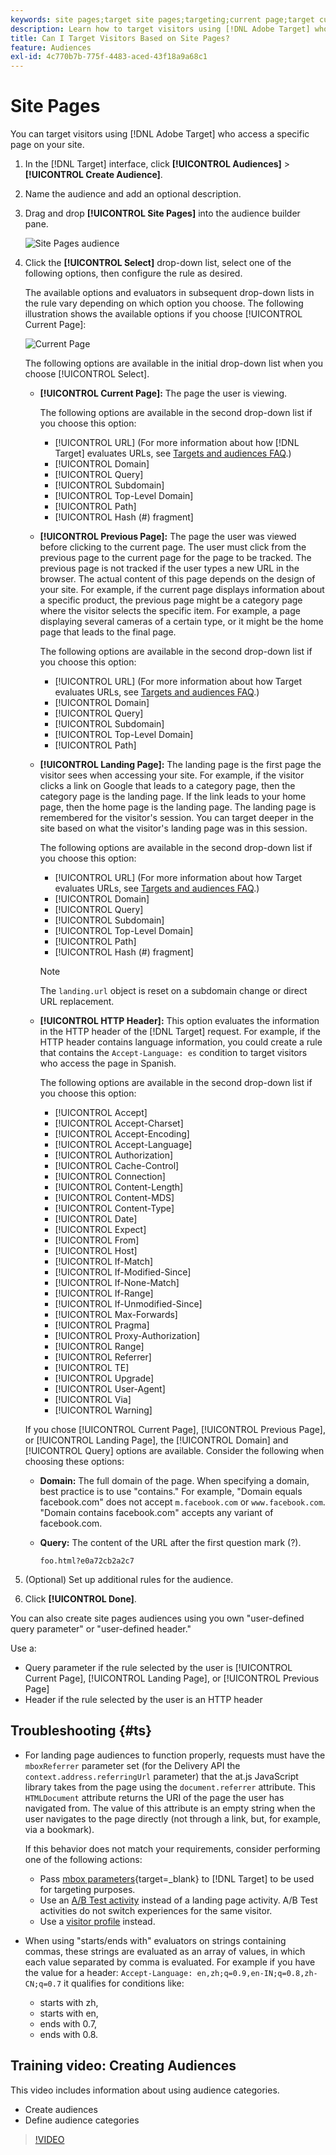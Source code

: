 ```yaml
---
keywords: site pages;target site pages;targeting;current page;target current page;previous page;target previous page;landing page;target landing page;http header
description: Learn how to target visitors using [!DNL Adobe Target] who are on a specific page on your site.
title: Can I Target Visitors Based on Site Pages?
feature: Audiences
exl-id: 4c770b7b-775f-4483-aced-43f18a9a68c1
---
```

# Site Pages

You can target visitors using [!DNL Adobe Target] who access a specific page on your site.

1. In the [!DNL Target] interface, click **[!UICONTROL Audiences]** > **[!UICONTROL Create Audience]**. 
1. Name the audience and add an optional description. 
1. Drag and drop **[!UICONTROL Site Pages]** into the audience builder pane.

   ![Site Pages audience](assets/target_site_pages.png)

1. Click the **[!UICONTROL Select]** drop-down list, select one of the following options, then configure the rule as desired.

    The available options and evaluators in subsequent drop-down lists in the rule vary depending on which option you choose. The following illustration shows the available options if you choose [!UICONTROL Current Page]:

    ![Current Page](assets/current-page.png) 

    The following options are available in the initial drop-down list when you choose [!UICONTROL Select].

    * **[!UICONTROL Current Page]:** The page the user is viewing.

      The following options are available in the second drop-down list if you choose this option:

      * [!UICONTROL URL] (For more information about how [!DNL Target] evaluates URLs, see [Targets and audiences FAQ](/help/main/c-target/c-troubleshooting-targets-and-audiences/troubleshooting-targets-and-audiences.md).)
      * [!UICONTROL Domain]
      * [!UICONTROL Query]
      * [!UICONTROL Subdomain]
      * [!UICONTROL Top-Level Domain]
      * [!UICONTROL Path]
      * [!UICONTROL Hash (#) fragment]

    * **[!UICONTROL Previous Page]:** The page the user was viewed before clicking to the current page. The user must click from the previous page to the current page for the page to be tracked. The previous page is not tracked if the user types a new URL in the browser. The actual content of this page depends on the design of your site. For example, if the current page displays information about a specific product, the previous page might be a category page where the visitor selects the specific item. For example, a page displaying several cameras of a certain type, or it might be the home page that leads to the final page.

      The following options are available in the second drop-down list if you choose this option:

      * [!UICONTROL URL] (For more information about how Target evaluates URLs, see [Targets and audiences FAQ](/help/main/c-target/c-troubleshooting-targets-and-audiences/troubleshooting-targets-and-audiences.md).)
      * [!UICONTROL Domain]
      * [!UICONTROL Query]
      * [!UICONTROL Subdomain]
      * [!UICONTROL Top-Level Domain]
      * [!UICONTROL Path]

    * **[!UICONTROL Landing Page]:** The landing page is the first page the visitor sees when accessing your site. For example, if the visitor clicks a link on Google that leads to a category page, then the category page is the landing page. If the link leads to your home page, then the home page is the landing page. The landing page is remembered for the visitor's session. You can target deeper in the site based on what the visitor's landing page was in this session.

      The following options are available in the second drop-down list if you choose this option:

      * [!UICONTROL URL] (For more information about how Target evaluates URLs, see [Targets and audiences FAQ](/help/main/c-target/c-troubleshooting-targets-and-audiences/troubleshooting-targets-and-audiences.md).)
      * [!UICONTROL Domain]
      * [!UICONTROL Query]
      * [!UICONTROL Subdomain]
      * [!UICONTROL Top-Level Domain]
      * [!UICONTROL Path]
      * [!UICONTROL Hash (#) fragment]

      >[!NOTE]
      >
      >The `landing.url` object is reset on a subdomain change or direct URL replacement. 

    * **[!UICONTROL HTTP Header]:** This option evaluates the information in the HTTP header of the [!DNL Target] request. For example, if the HTTP header contains language information, you could create a rule that contains the `Accept-Language: es` condition to target visitors who access the page in Spanish.

      The following options are available in the second drop-down list if you choose this option:

      * [!UICONTROL Accept]
      * [!UICONTROL Accept-Charset]
      * [!UICONTROL Accept-Encoding]
      * [!UICONTROL Accept-Language]
      * [!UICONTROL Authorization]
      * [!UICONTROL Cache-Control]
      * [!UICONTROL Connection]
      * [!UICONTROL Content-Length]
      * [!UICONTROL Content-MDS]
      * [!UICONTROL Content-Type]
      * [!UICONTROL Date]
      * [!UICONTROL Expect]
      * [!UICONTROL From]
      * [!UICONTROL Host]
      * [!UICONTROL If-Match]
      * [!UICONTROL If-Modified-Since]
      * [!UICONTROL If-None-Match]
      * [!UICONTROL If-Range]
      * [!UICONTROL If-Unmodified-Since]
      * [!UICONTROL Max-Forwards]
      * [!UICONTROL Pragma]
      * [!UICONTROL Proxy-Authorization]
      * [!UICONTROL Range]
      * [!UICONTROL Referrer]
      * [!UICONTROL TE]
      * [!UICONTROL Upgrade]
      * [!UICONTROL User-Agent]
      * [!UICONTROL Via]
      * [!UICONTROL Warning]

   If you chose [!UICONTROL Current Page], [!UICONTROL Previous Page], or [!UICONTROL Landing Page], the [!UICONTROL Domain] and [!UICONTROL Query] options are available. Consider the following when choosing these options:

    * **Domain:** The full domain of the page. When specifying a domain, best practice is to use "contains." For example, "Domain equals facebook.com" does not accept `m.facebook.com` or `www.facebook.com`. "Domain contains facebook.com" accepts any variant of facebook.com. 
    * **Query:** The content of the URL after the first question mark (?).

      `foo.html?e0a72cb2a2c7`

1. (Optional) Set up additional rules for the audience. 
1. Click **[!UICONTROL Done]**.

You can also create site pages audiences using you own "user-defined query parameter" or "user-defined header."

Use a:

* Query parameter if the rule selected by the user is [!UICONTROL Current Page], [!UICONTROL Landing Page], or [!UICONTROL Previous Page] 
* Header if the rule selected by the user is an HTTP header

## Troubleshooting {#ts}

* For landing page audiences to function properly, requests must have the `mboxReferrer` parameter set (for the Delivery API the `context.address.referringUrl` parameter) that the at.js JavaScript library takes from the page using the `document.referrer` attribute. This `HTMLDocument` attribute returns the URI of the page the user has navigated from. The value of this attribute is an empty string when the user navigates to the page directly (not through a link, but, for example, via a bookmark).

  If this behavior does not match your requirements, consider performing one of the following actions:

  * Pass [mbox parameters](https://experienceleague.adobe.com/docs/target-dev/developer/client-side/global-mbox/pass-parameters-to-global-mbox.html){target=_blank} to [!DNL Target] to be used for targeting purposes.
  * Use an [A/B Test activity](/help/main/c-activities/t-test-ab/test-ab.md) instead of a landing page activity. A/B Test activities do not switch experiences for the same visitor.
  * Use a [visitor profile](/help/main/c-target/c-audiences/c-target-rules/visitor-profile.md) instead.
  
* When using "starts/ends with" evaluators on strings containing commas, these strings are evaluated as an array of values, in which each value separated by comma is evaluated. For example if you have the value for a header: `Accept-Language: en,zh;q=0.9,en-IN;q=0.8,zh-CN;q=0.7` it qualifies for conditions like:
  * starts with zh,
  * starts with en,
  * ends with 0.7,
  * ends with 0.8.

## Training video: Creating Audiences

This video includes information about using audience categories.

* Create audiences 
* Define audience categories

>[!VIDEO](https://video.tv.adobe.com/v/17392)
